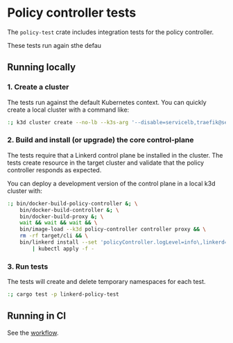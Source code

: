 # Policy controller tests

The `policy-test` crate includes integration tests for the policy controller.

These tests run again sthe defau

## Running locally

### 1. Create a cluster

The tests run against the default Kubernetes context. You can quickly create a
local cluster with a command like:

```sh
:; k3d cluster create --no-lb --k3s-arg '--disable=servicelb,traefik@server:0'
```

### 2. Build and install (or upgrade) the core control-plane

The tests require that a Linkerd control plane be installed in the cluster. The
tests create resource in the target cluster and validate that the policy
controller responds as expected.

You can deploy a development version of the control plane in a local k3d cluster
with:

```sh
:; bin/docker-build-policy-controller &; \
    bin/docker-build-controller &; \
    bin/docker-build-proxy &; \
    wait && wait && wait && \
    bin/image-load --k3d policy-controller controller proxy && \
    rm -rf target/cli && \
    bin/linkerd install --set 'policyController.logLevel=info\,linkerd=trace\,kubert=trace' \
        | kubectl apply -f -
```

### 3. Run tests

The tests will create and delete temporary namespaces for each test.

```sh
:; cargo test -p linkerd-policy-test
```

## Running in CI

See the [workflow](.github/workflows/policy_controller.yml).
